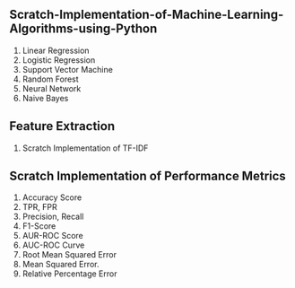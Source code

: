 ## Scratch-Implementation-of-Machine-Learning-Algorithms-using-Python
1. Linear Regression
2. Logistic Regression
3. Support Vector Machine
4. Random Forest
5. Neural Network
6. Naive Bayes

## Feature Extraction
1. Scratch Implementation of TF-IDF

## Scratch Implementation of Performance Metrics
1. Accuracy Score
2. TPR, FPR
3. Precision, Recall
4. F1-Score
5. AUR-ROC Score
6. AUC-ROC Curve
7. Root Mean Squared Error
8. Mean Squared Error.
9. Relative Percentage Error
